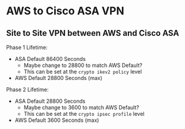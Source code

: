 # AWS to Cisco ASA VPN

## Site to Site VPN between AWS and Cisco ASA

Phase 1 Lifetime:
* ASA Default 86400 Seconds
  * Maybe change to 28800 to match AWS Default?
  * This can be set at the `crypto ikev2 policy` level
* AWS Default 28800 Seconds (max)

Phase 2 Lifetime:
* ASA Default 28800 Seconds
  * Maybe change to 3600 to match AWS Default?
  * This can be set at the `crypto ipsec profile` level
* AWS Default 3600 Seconds (max)

